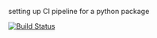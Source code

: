 setting up CI pipeline for a python package

[![Build Status](https://travis-ci.org/dhensen/python-test-ci.svg?branch=master)](https://travis-ci.org/dhensen/python-test-ci)